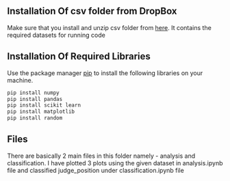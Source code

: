 ## Installation Of csv folder from DropBox
Make sure that you install and unzip csv folder from [here](https://www.dropbox.com/sh/hkcde3z2l1h9mq1/AAB2U1dYf6pR7qij1tQ5y11Fa/csv?dl=0&subfolder_nav_tracking=1). It contains the required datasets for running code
 
## Installation Of Required Libraries

Use the package manager [pip](https://pip.pypa.io/en/stable/) to install the following libraries on your machine.

```bash
pip install numpy
pip install pandas
pip install scikit learn
pip install matplotlib
pip install random
```
## Files

There are basically 2 main files in this folder namely - analysis and classification. I have plotted 3 plots using the given dataset in analysis.ipynb file and classified judge_position under classification.ipynb file
